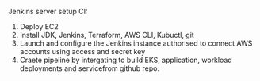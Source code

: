 Jenkins server setup
CI:
1. Deploy EC2
2. Install JDK, Jenkins, Terraform, AWS CLI, Kubuctl, git
3. Launch and configure the Jenkins instance authorised to connect AWS accounts using access and secret key 
4. Craete pipeline by intergating to build EKS, application, workload deployments and servicefrom github repo.
